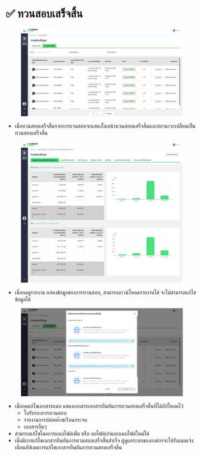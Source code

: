 # ✅ ทวนสอบเสร็จสิ้น

<figure><img src="../.gitbook/assets/image.png" alt=""><figcaption></figcaption></figure>

* เมื่อทวนสอบเสร็จสิ้นรายการทวนสอบจะแสดงในหน้าทวนสอบแสร็จสิ้นและสถานะจะเปลี่ยนเป็นทวนสอบเสร็จสิ้น

<figure><img src="../.gitbook/assets/image (1).png" alt=""><figcaption></figcaption></figure>

* เมื่อกดดูรายงาน แสดงข้อมูลของการทวนสอบ, สามารถดาวน์โหลดรายงานได้ จะไม่สามารถแก้ไขข้อมูลได้

<figure><img src="../.gitbook/assets/image (2).png" alt=""><figcaption></figcaption></figure>

* เมื่อกดแก้ไขเอกสารแนบ แสดงเอกสารเอกสารยืนยันการทวนสอบเสร็จสิ้นที่ได้อัปโหลดไว้
  * ใบรับรองการทวนสอบ
  * รายงานการปล่อยก๊าซเรือนกระจก
  * เอกสารอื่นๆ
* สามารถแก้ไขโดยการแนบไฟล์เพิ่ม หรือ ลบไฟล์เก่าและแนบไฟล์ใหม่ได้
* เมื่อมีการแก้ไขเอกสารยืนยันการทวนสอบเสร็จสิ้นสำเร็จ ผู้ดูแลระบบขององค์กรจะได้รับเมลแจ้งเตือนอัปเดตการแก้ไขเอกสารยืนยันการทวนสอบเสร็จสิ้น
